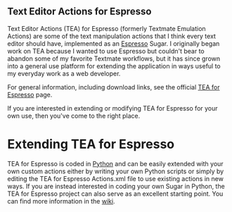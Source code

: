 Text Editor Actions for Espresso
--------------------------------

Text Editor Actions (TEA) for Espresso (formerly Textmate Emulation
Actions) are some of the text manipulation actions that
I think every text editor should have, implemented as an [Espresso][1]
Sugar. I originally began work on TEA because I wanted to use Espresso
but couldn't bear to abandon some of my favorite Textmate workflows, but
it has since grown into a general use platform for extending the application
in ways useful to my everyday work as a web developer.

For general information, including download links, see the official
[TEA for Espresso][2] page.

If you are interested in extending or modifying TEA for Espresso
for your own use, then you've come to the right place.

   [1]: http://macrabbit.com/espresso/
   [2]: http://onecrayon.com/tea/espresso/

Extending TEA for Espresso
==========================

TEA for Espresso is coded in [Python][3] and can be easily extended with
your own custom actions either by writing your own Python scripts or simply
by editing the TEA for Espresso Actions.xml file to use existing actions
in new ways.  If you are instead interested in coding your own
Sugar in Python, the TEA for Espresso project can also serve as an excellent
starting point.  You can find more information in the [wiki][4].

   [3]: http://python.org/
   [4]: https://github.com/onecrayon/tea-for-espresso/wikis